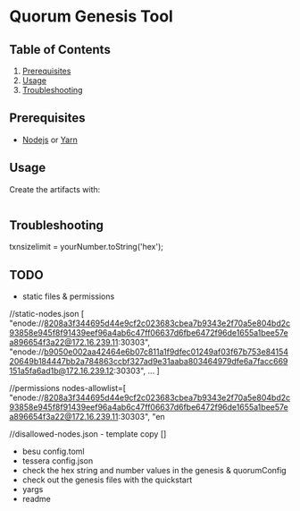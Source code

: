 # Quorum Genesis Tool


## Table of Contents
1. [Prerequisites](#prerequisites)
2. [Usage](#usage)
3. [Troubleshooting](#troubleshooting)

## Prerequisites

- [Nodejs](https://nodejs.org/en/download/) or [Yarn](https://yarnpkg.com/cli/node)


## Usage

Create the artifacts with:

```bash


```


## Troubleshooting

txnsizelimit = yourNumber.toString('hex');


## TODO

- static files & permissions

//static-nodes.json
[
"enode://8208a3f344695d44e9cf2c023683cbea7b9343e2f70a5e804bd2c93858e945f8f91439eef96a4ab6c47ff06637d6fbe6472f96de1655a1bee57ea896654f3a22@172.16.239.11:30303",
"enode://b9050e002aa42464e6b07c811a1f9dfec01249af03f67b753e8415420649b184447bb2a784863ccbf327ad9e31aaba803464979dfe6a7facc669151a5fa6ad1b@172.16.239.12:30303",
...
]
  
//permissions
nodes-allowlist=[
"enode://8208a3f344695d44e9cf2c023683cbea7b9343e2f70a5e804bd2c93858e945f8f91439eef96a4ab6c47ff06637d6fbe6472f96de1655a1bee57ea896654f3a22@172.16.239.11:30303",
"en

//disallowed-nodes.json - template copy
[]

- besu config.toml
- tessera config.json
- check the hex string and number values in the genesis & quorumConfig
- check out the genesis files with the quickstart
- yargs 
- readme


